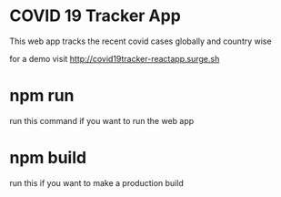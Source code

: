 # COVID 19 Tracker App

This web app tracks the recent covid cases globally and country wise

for a demo visit http://covid19tracker-reactapp.surge.sh

# npm run
run this command if you want to run the web app

# npm build
run this if you want to make a production build



